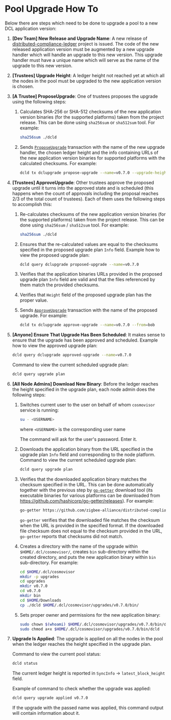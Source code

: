 # Pool Upgrade How To

Below there are steps which need to be done to upgrade a pool to a new DCL
application version:

1. **[Dev Team] New Release and Upgrade Name**: A new release of
   [distributed-compliance-ledger](https://github.com/zigbee-alliance/distributed-compliance-ledger)
   project is issued. The code of the new released application version must be
   augmented by a new upgrade handler which will handle an upgrade to this new
   version. This upgrade handler must have a unique name which will serve as the
   name of the upgrade to this new version.

2. **[Trustees] Upgrade Height**: A ledger height not reached yet at which all
   the nodes in the pool must be upgraded to the new application version is
   chosen.

3. **[A Trustee] ProposeUpgrade**: One of trustees proposes the upgrade using
   the following steps:

   1. Calculates SHA-256 or SHA-512 checksums of the new application version
      binaries (for the supported platforms) taken from the project release.
      This can be done using `sha256sum` or `sha512sum` tool. For example:

      ```bash
      sha256sum ./dcld
      ```

   2. Sends [`ProposeUpgrade`](./transactions.md#propose_upgrade) transaction
      with the name of the new upgrade handler, the chosen ledger height and the
      info containing URLs of the new application version binaries for supported
      platforms with the calculated checksums. For example:

      ```bash
      dcld tx dclupgrade propose-upgrade --name=v0.7.0 --upgrade-height=10000 --upgrade-info="{\"binaries\":{\"linux/amd64\":\"https://github.com/zigbee-alliance/distributed-compliance-ledger/releases/download/v0.7.0/dcld?checksum=sha256:50708d4f7e00da347d4e678bf26780cd424232461c4bb414f72391c75e39545a\"}}" --from=alice
      ```

4. **[Trustees] ApproveUpgrade**: Other trustees approve the proposed upgrade
   until it turns into the approved state and is scheduled (this happens when
   the count of approvals including the proposal reaches 2/3 of the total count
   of trustees). Each of them uses the following steps to accomplish this:

   1. Re-calculates checksums of the new application version binaries (for the
      supported platforms) taken from the project release. This can be done
      using `sha256sum` / `sha512sum` tool. For example:

      ```bash
      sha256sum ./dcld
      ```

   2. Ensures that the re-calculated values are equal to the checksums specified
      in the proposed upgrade plan `Info` field. Example how to view the
      proposed upgrade plan:

      ```bash
      dcld query dclupgrade proposed-upgrade --name=v0.7.0
      ```

   3. Verifies that the application binaries URLs provided in the proposed
      upgrade plan `Info` field are valid and that the files referenced by them
      match the provided checksums.

   4. Verifies that `Height` field of the proposed upgrade plan has the proper
      value.

   5. Sends [`ApproveUpgrade`](./transactions.md#approve_upgrade) transaction
      with the name of the proposed upgrade. For example:

      ```bash
      dcld tx dclupgrade approve-upgrade --name=v0.7.0 --from=bob
      ```

5. **[Anyone] Ensure That Upgrade Has Been Scheduled**: It makes sense to ensure
   that the upgrade has been approved and scheduled. Example how to view the
   approved upgrade plan:

   ```bash
   dcld query dclupgrade approved-upgrade --name=v0.7.0
   ```

   Command to view the current scheduled upgrade plan:

   ```bash
   dcld query upgrade plan
   ```

6. **[All Node Admins] Download New Binary**: Before the ledger reaches the
   height specified in the upgrade plan, each node admin does the following
   steps:

    1. Switches current user to the user on behalf of whom `cosmovisor` service
       is running:

       ```bash
       su - <USERNAME>
       ```
       where `<USERNAME>` is the corresponding user name

       The command will ask for the user's password. Enter it.

    2. Downloads the application binary from the URL specified in the upgrade
       plan `Info` field and corresponding to the node platform. Command to view
       the current scheduled upgrade plan:

       ```bash
       dcld query upgrade plan
       ```

    3. Verifies that the downloaded application binary matches the checksum
       specified in the URL. This can be done automatically together with the
       previous step by [`go-getter`](https://github.com/hashicorp/go-getter)
       download tool (its executable binaries for various platforms can be
       downloaded from <https://github.com/hashicorp/go-getter/releases>). For
       example:

       ```bash
       go-getter https://github.com/zigbee-alliance/distributed-compliance-ledger/releases/download/v0.7.0/dcld?checksum=sha256:50708d4f7e00da347d4e678bf26780cd424232461c4bb414f72391c75e39545a $HOME/Downloads
       ```

       `go-getter` verifies that the downloaded file matches the checksum when
       the URL is provided in the specified format. If the downloaded file
       checksum does not equal to the checksum provided in the URL, `go-getter`
       reports that checksums did not match.

    4. Creates a directory with the name of the upgrade within
       `$HOME/.dcl/cosmovisor/`, creates `bin` sub-directory within the created
       directory, and puts the new application binary within `bin`
       sub-directory. For example:

       ```bash
       cd $HOME/.dcl/cosmovisor
       mkdir -p upgrades
       cd upgrades
       mkdir v0.7.0
       cd v0.7.0
       mkdir bin
       cd $HOME/Downloads
       cp ./dcld $HOME/.dcl/cosmovisor/upgrades/v0.7.0/bin/
       ```

    5. Sets proper owner and permissions for the new application binary:
       
       ```bash
       sudo chown $(whoami) $HOME/.dcl/cosmovisor/upgrades/v0.7.0/bin/dcld
       sudo chmod a+x $HOME/.dcl/cosmovisor/upgrades/v0.7.0/bin/dcld
       ```

7. **Upgrade Is Applied**: The upgrade is applied on all the nodes in the pool
   when the ledger reaches the height specified in the upgrade plan.

   Command to view the current pool status:

   ```bash
   dcld status
   ```

   The current ledger height is reported in `SyncInfo` -> `latest_block_height`
   field.

   Example of command to check whether the upgrade was applied:

   ```bash
   dcld query upgrade applied v0.7.0
   ```

   If the upgrade with the passed name was applied, this command output will
   contain information about it.

